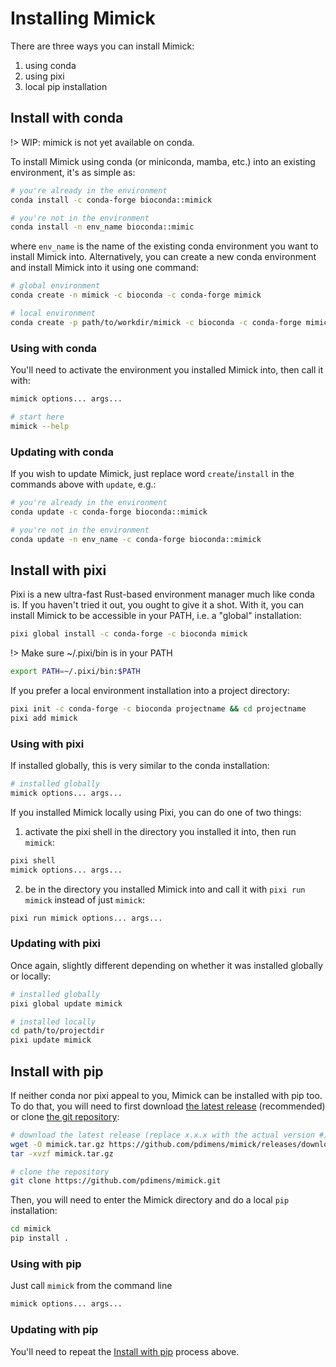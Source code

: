# Installing Mimick

There are three ways you can install Mimick:
1. using conda
2. using pixi
3. local pip installation


## Install with conda
!> WIP: mimick is not yet available on conda.


To install Mimick using conda (or miniconda, mamba, etc.) into an existing environment, it's as simple as:
```bash
# you're already in the environment
conda install -c conda-forge bioconda::mimick

# you're not in the environment
conda install -n env_name bioconda::mimic
```
where `env_name` is the name of the existing conda environment
you want to install Mimick into. Alternatively, you can create
a new conda environment and install Mimick into it using one command:
```bash
# global environment
conda create -n mimick -c bioconda -c conda-forge mimick

# local environment
conda create -p path/to/workdir/mimick -c bioconda -c conda-forge mimick
```

### Using with conda
You'll need to activate the environment you installed Mimick into, then call it with:
```bash
mimick options... args...

# start here
mimick --help
```

### Updating with conda
If you wish to update Mimick, just replace word `create`/`install` in the commands above with `update`, e.g.:
```bash
# you're already in the environment
conda update -c conda-forge bioconda::mimick

# you're not in the environment
conda update -n env_name -c conda-forge bioconda::mimick
```

## Install with pixi
Pixi is a new ultra-fast Rust-based environment manager much like conda is. If you haven't tried it out, you ought to give it a shot.
With it, you can install Mimick to be accessible in your PATH, i.e. a "global" installation:
```bash
pixi global install -c conda-forge -c bioconda mimick
```
!> Make sure ~/.pixi/bin is in your PATH
```bash
export PATH=~/.pixi/bin:$PATH
```

If you prefer a local environment installation into a project directory:
```bash
pixi init -c conda-forge -c bioconda projectname && cd projectname
pixi add mimick
```

### Using with pixi
If installed globally, this is very similar to the conda installation:
```bash
# installed globally
mimick options... args...
```

If you installed Mimick locally using Pixi, you can do one of two things:
1. activate the pixi shell in the directory you installed it into, then run `mimick`:
```bash
pixi shell
mimick options... args...
```
2. be in the directory you installed Mimick into and call it with `pixi run mimick` instead of just `mimick`:
```bash
pixi run mimick options... args...
```

### Updating with pixi
Once again, slightly different depending on whether it was installed globally or locally:
```bash
# installed globally
pixi global update mimick

# installed locally
cd path/to/projectdir
pixi update mimick
```

## Install with pip
If neither conda nor pixi appeal to you, Mimick can be installed with pip too. To do that, you will need to first
download [the latest release](https://github.com/pdimens/mimick/releases) (recommended) or clone [the git repository](https://github.com/pdimens/mimick):
```bash
# download the latest release (replace x.x.x with the actual version #)
wget -O mimick.tar.gz https://github.com/pdimens/mimick/releases/download/x.x.x/mimick.x.x.x.tar.gz
tar -xvzf mimick.tar.gz

# clone the repository
git clone https://github.com/pdimens/mimick.git
```

Then, you will need to enter the Mimick directory and do a local `pip` installation:
```bash
cd mimick
pip install .
```

### Using with pip
Just call `mimick` from the command line
```bash
mimick options... args...
```

### Updating with pip
You'll need to repeat the [Install with pip](#install-with-pip) process above.